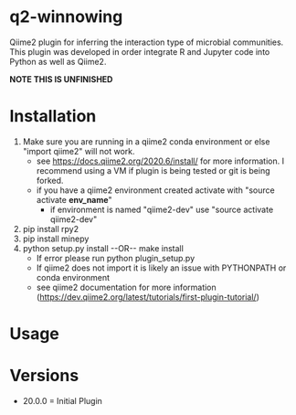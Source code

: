 # q2-winnowing
<p> 
Qiime2 plugin for inferring the interaction type of microbial communities.</br>
This plugin was developed in order integrate R and Jupyter code into Python as well as Qiime2.</br>
</p>
<b> NOTE THIS IS UNFINISHED </b>
 
# Installation
1. Make sure you are running in a qiime2 conda environment or else "import qiime2" will not work.
    * see https://docs.qiime2.org/2020.6/install/ for more information. I recommend using a VM if plugin is being tested or git is being forked.
    * if you have a qiime2 environment created activate with "source activate __env_name__"
        * if environment is named "qiime2-dev" use "source activate qiime2-dev"
2. pip install rpy2
3. pip install minepy
4. python setup.py install   --OR--   make install
    * If error please run python plugin_setup.py
    * If qiime2 does not import it is likely an issue with PYTHONPATH or conda environment
    * see qiime2 documentation for more information (https://dev.qiime2.org/latest/tutorials/first-plugin-tutorial/)

# Usage

# Versions
<ul>
 <li> 20.0.0 = Initial Plugin </li>
</ul>
